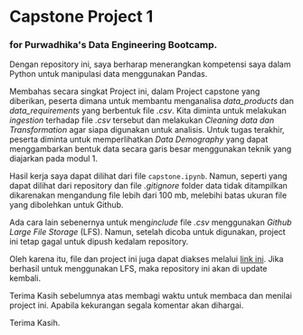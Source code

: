# Capstone Project 1 
### for Purwadhika's Data Engineering Bootcamp.

Dengan repository ini, saya berharap menerangkan kompetensi saya dalam Python untuk manipulasi data menggunakan Pandas.

Membahas secara singkat Project ini, dalam Project capstone yang diberikan, peserta dimana untuk membantu menganalisa *data_products* dan *data_requirements* yang berbentuk file *.csv*. Kita diminta untuk melakukan *ingestion* terhadap file *.csv* tersebut dan melakukan *Cleaning data dan Transformation* agar siapa digunakan untuk analisis. Untuk tugas terakhir, peserta diminta untuk memperlihatkan *Data Demography* yang dapat menggambarkan bentuk data secara garis besar menggunakan teknik yang diajarkan pada modul 1.

Hasil kerja saya dapat dilihat dari file `capstone.ipynb`. Namun, seperti yang dapat dilihat dari repository dan file *.gitignore* folder data tidak ditampilkan dikarenakan mengandung file lebih dari 100 mb, melebihi batas ukuran file yang dibolehkan untuk Github. 

Ada cara lain sebenernya untuk meng*include* file *.csv* menggunakan *Github Large File Storage* (LFS). Namun, setelah dicoba untuk digunakan, project ini tetap gagal untuk dipush kedalam repository.

Oleh karena itu, file dan project ini juga dapat diakses melalui <a href="">link ini</a>. Jika berhasil untuk menggunakan LFS, maka repository ini akan di update kembali.

Terima Kasih sebelumnya atas membagi waktu untuk membaca dan menilai project ini. Apabila kekurangan segala komentar akan dihargai. 

Terima Kasih.